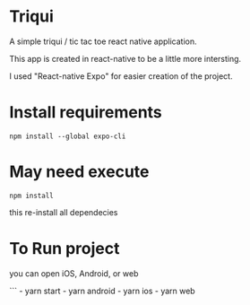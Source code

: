 # Triqui

A simple triqui / tic tac toe react native application.

This app is created in react-native to be a little more intersting.

I used "React-native Expo" for easier creation of the project.

# Install requirements

```
npm install --global expo-cli
```

# May need execute

```
npm install
```

this re-install all dependecies

# To Run project

<p>you can open iOS, Android, or web</p>
```
- yarn start
- yarn android
- yarn ios
- yarn web

```

```

